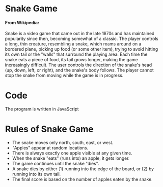 # Snake Game

#### From Wikipedia:

Snake is a video game that came out in the late 1970s and has maintained popularity since then, becoming somewhat of a classic. The player controls a long, thin creature, resembling a snake, which roams around on a bordered plane, picking up food (or some other item), trying to avoid hitting its own tail or the "walls" that surround the playing area. Each time the snake eats a piece of food, its tail grows longer, making the game increasingly difficult. The user controls the direction of the snake's head (up, down, left, or right), and the snake's body follows. The player cannot stop the snake from moving while the game is in progress.

# Code

The program is written in JavaScript

# Rules of Snake Game

- The snake moves only north, south, east, or west.
- "Apples" appear at random locations.
- There is always exactly one apple visible at any given time.
- When the snake "eats" (runs into) an apple, it gets longer.
- The game continues until the snake "dies".
- A snake dies by either (1) running into the edge of the board, or (2) by running into its own tail.
- The final score is based on the number of apples eaten by the snake.
